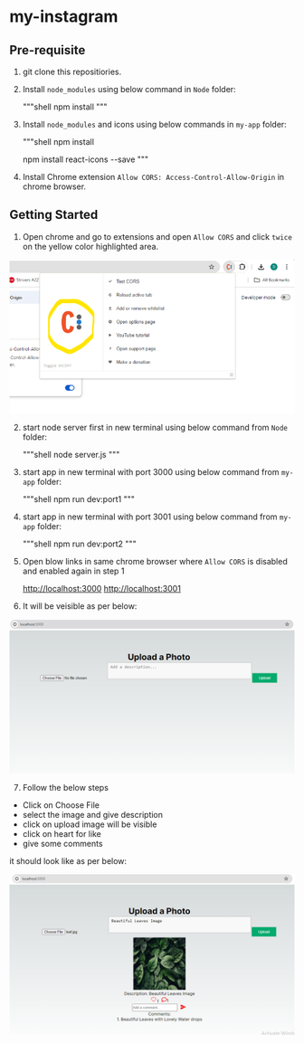 # my-instagram

## Pre-requisite
1. git clone this repositiories.
2. Install `node_modules` using below command in `Node` folder:

    """shell
    npm install
    """
3. Install `node_modules` and icons using below commands in `my-app` folder:

    """shell
    npm install

    npm install react-icons --save
    """
4. Install Chrome extension `Allow CORS: Access-Control-Allow-Origin` in chrome browser.

## Getting Started

1. Open chrome and go to extensions and open `Allow CORS` and click `twice` on the yellow color highlighted area.

![](Screenshot/Allow_CORS.png)

2. start node server first in new terminal using below command from `Node` folder:

    """shell
    node server.js
    """

3. start app in new terminal with port 3000 using below command from `my-app` folder:

    """shell
    npm run dev:port1
    """

4. start app in new terminal with port 3001 using below command from `my-app` folder:

    """shell
    npm run dev:port2
    """

5. Open blow links in same chrome browser where `Allow CORS` is disabled and enabled again in step 1

    [http://localhost:3000](http://localhost:3000)
    [http://localhost:3001](http://localhost:3001)

6. It will be veisible as per below:

![](Screenshot/port1.png)

7. Follow the below steps

- Click on Choose File 
- select the image and give description 
- click on upload image will be visible
- click on heart for like
- give some comments

it should look like as per below:

![](Screenshot/Post_with_like_comment.png)


